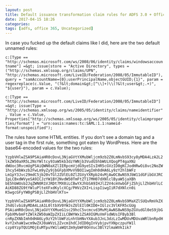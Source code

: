 ```yaml
---
layout: post
title: Default issuance transformation claim rules for ADFS 3.0 + Office 365
date: 2017-04-15 18:26
categories: 
tags: [adfs, office 365, Uncategorized]
---
```


In case you fucked up the default claims like I did, here are the two default unnamed rules:

`
c:[Type == "http://schemas.microsoft.com/ws/2008/06/identity/claims/windowsaccountname"]
 =&gt; issue(store = "Active Directory", types = ("http://schemas.xmlsoap.org/claims/UPN", "http://schemas.microsoft.com/LiveID/Federation/2008/05/ImmutableID"), query = "samAccountName={0};userPrincipalName,objectGUID;{1}", param = regexreplace(c.Value, "(?&lt;domain&gt;[^\\]+)\\(?&lt;user&gt;.+)", "${user}"), param = c.Value);
`

`
c:[Type == "http://schemas.microsoft.com/LiveID/Federation/2008/05/ImmutableID"]
 =&gt; issue(Type = "http://schemas.xmlsoap.org/ws/2005/05/identity/claims/nameidentifier", Value = c.Value, Properties["http://schemas.xmlsoap.org/ws/2005/05/identity/claimproperties/format"] = "urn:oasis:names:tc:SAML:1.1:nameid-format:unspecified");
`

The rules have some HTML entities. If you don't see a domain tag and a user tag in the first rule, something got eaten by WordPress. Here are the base64-encoded values for the two rules:

`
YzpbVHlwZSA9PSAiaHR0cDovL3NjaGVtYXMubWljcm9zb2Z0LmNvbS93cy8yMDA4LzA2L2lkZW50aXR5L2NsYWltcy93aW5kb3dzYWNjb3VudG5hbWUiXQogPT4gaXNz
dWUoc3RvcmUgPSAiQWN0aXZlIERpcmVjdG9yeSIsIHR5cGVzID0gKCJodHRwOi8vc2NoZW1hcy54bWxzb2FwLm9yZy9jbGFpbXMvVVBOIiwgImh0dHA6Ly9zY2hlbWFz
Lm1pY3Jvc29mdC5jb20vTGl2ZUlEL0ZlZGVyYXRpb24vMjAwOC8wNS9JbW11dGFibGVJRCIpLCBxdWVyeSA9ICJzYW1BY2NvdW50TmFtZT17MH07dXNlclByaW5jaXBh
bE5hbWUsb2JqZWN0R1VJRDt7MX0iLCBwYXJhbSA9IHJlZ2V4cmVwbGFjZShjLlZhbHVlLCAiKD88ZG9tYWluPlteXFxdKylcXCg/PHVzZXI+LispIiwgIiR7dXNlcn0i
KSwgcGFyYW0gPSBjLlZhbHVlKTs=
`

`
YzpbVHlwZSA9PSAiaHR0cDovL3NjaGVtYXMubWljcm9zb2Z0LmNvbS9MaXZlSUQvRmVkZXJhdGlvbi8yMDA4LzA1L0ltbXV0YWJsZUlEIl0KID0+IGlzc3VlKFR5cGUg
PSAiaHR0cDovL3NjaGVtYXMueG1sc29hcC5vcmcvd3MvMjAwNS8wNS9pZGVudGl0eS9jbGFpbXMvbmFtZWlkZW50aWZpZXIiLCBWYWx1ZSA9IGMuVmFsdWUsIFByb3Bl
cnRpZXNbImh0dHA6Ly9zY2hlbWFzLnhtbHNvYXAub3JnL3dzLzIwMDUvMDUvaWRlbnRpdHkvY2xhaW1wcm9wZXJ0aWVzL2Zvcm1hdCJdID0gInVybjpvYXNpczpuYW1l
czp0YzpTQU1MOjEuMTpuYW1laWQtZm9ybWF0OnVuc3BlY2lmaWVkIik7
`
